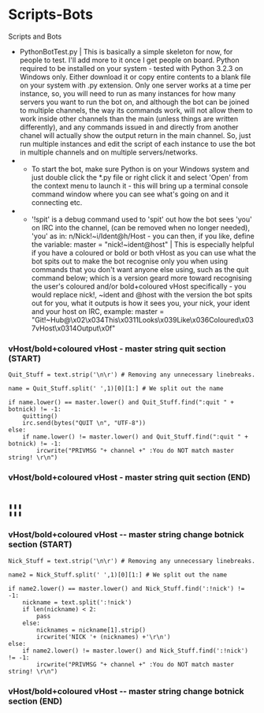 # Scripts-Bots
Scripts and Bots

* PythonBotTest.py | This is basically a simple skeleton for now, for people to test.  I'll add more to it once I get people on board.  Python required to be installed on your system - tested with Python 3.2.3 on Windows only.  Either download it or copy entire contents to a blank file on your system with .py extension.  Only one server works at a time per instance, so, you will need to run as many instances for how many servers you want to run the bot on, and although the bot can be joined to multiple channels, the way its commands work, will not allow them to work inside other channels than the main (unless things are written differently), and any commands issued in and directly from another chanel will actually show the output return in the main channel.  So, just run multiple instances and edit the script of each instance to use the bot in multiple channels and on multiple servers/networks.
* - To start the bot, make sure Python is on your Windows system and just double click the *.py file or right click it and select 'Open' from the context menu to launch it - this will bring up a terminal console command window where you can see what's going on and it connecting etc.
* - '!spit' is a debug command used to 'spit' out how the bot sees 'you' on IRC into the channel, (can be removed when no longer needed), 'you' as in: n/Nick!~i/Ident@h/Host - you can then, if you like, define the variable: master = "nick!~ident@host" | This is especially helpful if you have a coloured or bold or both vHost as you can use what the bot spits out to make the bot recognise only you when using commands that you don't want anyone else using, such as the quit command below; which is a version geard more toward recognising the user's coloured and/or bold+coloured vHost specifically - you would replace nick!, ~ident and @host with the version the bot spits out for you, what it outputs is how it sees you, your nick, your ident and your host on IRC, example: master = "Git!~Hub@\x02\x034This\x0311Looks\x039Like\x036Coloured\x037vHost\x0314Output\x0f"
### vHost/bold+coloured vHost - master string quit section (START) ###

    Quit_Stuff = text.strip('\n\r') # Removing any unnecessary linebreaks.

    name = Quit_Stuff.split(' ',1)[0][1:] # We split out the name

    if name.lower() == master.lower() and Quit_Stuff.find(":quit " + botnick) != -1:
        quitting()
        irc.send(bytes("QUIT \n", "UTF-8"))
    else:
        if name.lower() != master.lower() and Quit_Stuff.find(":quit " + botnick) != -1:
            ircwrite("PRIVMSG "+ channel +" :You do NOT match master string! \r\n")

### vHost/bold+coloured vHost - master string quit section (END) ###


# ¦¦¦ #


### vHost/bold+coloured vHost -- master string change botnick section (START) ###

    Nick_Stuff = text.strip('\n\r') # Removing any unnecessary linebreaks.

    name2 = Nick_Stuff.split(' ',1)[0][1:] # We split out the name

    if name2.lower() == master.lower() and Nick_Stuff.find(':!nick') != -1:
        nickname = text.split(':!nick')
        if len(nickname) < 2:
            pass
        else:
            nicknames = nickname[1].strip()
            ircwrite('NICK '+ (nicknames) +'\r\n')
    else:
        if name2.lower() != master.lower() and Nick_Stuff.find(':!nick') != -1:
            ircwrite("PRIVMSG "+ channel +" :You do NOT match master string! \r\n")

### vHost/bold+coloured vHost -- master string change botnick section (END) ###
